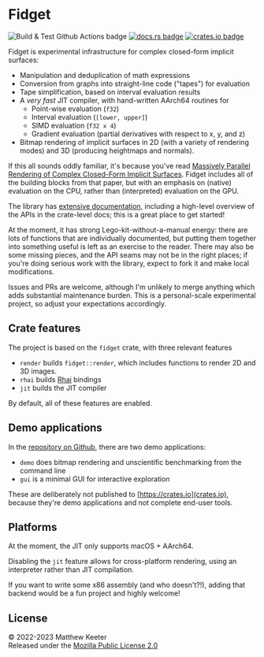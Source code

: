 # Fidget
![Build & Test Github Actions badge](https://github.com/mkeeter/fidget/actions/workflows/rust.yml/badge.svg)
[![docs.rs badge](https://img.shields.io/docsrs/fidget?label=docs.rs)](https://docs.rs/fidget/)
[![crates.io badge](https://img.shields.io/crates/v/fidget)](https://crates.io/crates/fidget)

Fidget is experimental infrastructure for complex closed-form implicit surfaces:

- Manipulation and deduplication of math expressions
- Conversion from graphs into straight-line code ("tapes") for evaluation
- Tape simplification, based on interval evaluation results
- A _very fast_ JIT compiler, with hand-written AArch64 routines for
    - Point-wise evaluation (`f32`)
    - Interval evaluation (`[lower, upper]`)
    - SIMD evaluation (`f32 x 4`)
    - Gradient evaluation (partial derivatives with respect to x, y, and z)
- Bitmap rendering of implicit surfaces in 2D (with a variety of rendering
  modes) and 3D (producing heightmaps and normals).

If this all sounds oddly familiar, it's because you've read
[Massively Parallel Rendering of Complex Closed-Form Implicit Surfaces](https://www.mattkeeter.com/research/mpr/).
Fidget includes all of the building blocks from that paper, but with an emphasis
on (native) evaluation on the CPU, rather than (interpreted) evaluation on the
GPU.

The library has [extensive documentation](https://docs.rs/fidget/latest/fidget/),
including a high-level overview of the APIs in the crate-level docs; this is a
great place to get started!

At the moment, it has strong Lego-kit-without-a-manual energy: there are lots of
functions that are individually documented, but putting them together into
something useful is left as an exercise to the reader.  There may also be some
missing pieces, and the API seams may not be in the right places; if you're
doing serious work with the library, expect to fork it and make local
modifications.

Issues and PRs are welcome, although I'm unlikely to merge anything which adds
substantial maintenance burden.  This is a personal-scale experimental project,
so adjust your expectations accordingly.

## Crate features
The project is based on the `fidget` crate, with three relevant features

- `render` builds `fidget::render`, which includes functions to render 2D and
  3D images.
- `rhai` builds [Rhai](https://rhai.rs/) bindings
- `jit` builds the JIT compiler

By default, all of these features are enabled.

## Demo applications
In the [repository on Github](https://github.com/mkeeter/fidget), there are
two demo applications:

- `demo` does bitmap rendering and unscientific benchmarking from the command
  line
- `gui` is a minimal GUI for interactive exploration

These are deliberately not published to [https://crates.io](crates.io), because
they're demo applications and not complete end-user tools.

## Platforms
At the moment, the JIT only supports macOS + AArch64.

Disabling the `jit` feature allows for cross-platform rendering, using an
interpreter rather than JIT compilation.

If you want to write some x86 assembly (and who doesn't?!), adding that backend
would be a fun project and highly welcome!

## License
© 2022-2023 Matthew Keeter  
Released under the [Mozilla Public License 2.0](https://github.com/mkeeter/fidget/blob/main/LICENSE.txt)
